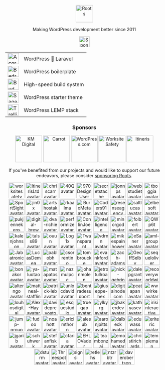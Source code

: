 <p align="center">
  <a href="https://roots.io/">
    <img alt="Roots" src="https://cdn.roots.io/app/uploads/logo-roots.svg" height="55">
  </a>
</p>
<p align="center">Making WordPress development better since 2011</p>


<p align="center"><a href="https://github.com/sponsors/roots"><img height="34" src="https://img.shields.io/badge/sponsor%20roots-525ddc?logo=github&logoColor=ffffff&message=test" alt="Sponsor Roots"></a></p>

<div align="center">
<table>
  <tr>
    <td><a href="https://roots.io/acorn/"><img src="https://cdn.roots.io/app/uploads/logo-acorn.svg" height="35" alt="Acorn"></a></td>
    <td>WordPress 🤝 Laravel</td>
  </tr>
  <tr>
    <td><a href="https://roots.io/bedrock/"><img src="https://cdn.roots.io/app/uploads/logo-bedrock.svg" height="35" alt="Bedrock"></a></td>
    <td>WordPress boilerplate</td>
  </tr>
  <tr>
    <td><a href="https://bud.js.org/"><img src="https://cdn.roots.io/app/uploads/logo-bud.svg" height="35" alt="Bud"></a></td>
    <td>High-speed build system</td>
  </tr>
  <tr>
    <td><a href="https://roots.io/sage/"><img src="https://cdn.roots.io/app/uploads/logo-sage.svg" height="35" alt="Sage"></a></td>
    <td>WordPress starter theme</td>
  </tr>
  <tr>
    <td><a href="https://roots.io/trellis/"><img src="https://cdn.roots.io/app/uploads/logo-trellis.svg" height="35" alt="Trellis"></a></td>
    <td>WordPress LEMP stack</td>
  </tr>
</table>
</div>

<div align="center">
  
### Sponsors

<a href="https://k-m.com/"><img src="https://cdn.roots.io/app/uploads/km-digital.svg" alt="KM Digital" height="85"></a> <a href="https://carrot.com/"><img src="https://cdn.roots.io/app/uploads/carrot.svg" alt="Carrot" height="85"></a> <a href="https://wordpress.com/"><img src="https://cdn.roots.io/app/uploads/wordpress.svg" alt="WordPress.com" height="85"></a> <a href="https://worksitesafety.ca/careers/"><img src="https://cdn.roots.io/app/uploads/worksite-safety.svg" alt="Worksite Safety" height="85"></a> <a href="https://www.itineris.co.uk/"><img src="https://cdn.roots.io/app/uploads/itineris.svg" alt="Itineris" height="85"></a> 

</div>

<div align="center">
  
If you've benefited from our projects and would like to support our future endeavors, please consider [sponsoring Roots](https://github.com/sponsors/roots).
  
</div>

<div align="center">

<!-- replace-sponsors-start -->
<a title="worksitesafety" href="https://github.com/worksitesafety"><img src="https://avatars.githubusercontent.com/u/15806912?v=4" width="50" alt="worksitesafety avatar"></a> <a title="ItinerisLtd" href="https://github.com/ItinerisLtd"><img src="https://avatars.githubusercontent.com/u/32365928?v=4" width="50" alt="ItinerisLtd avatar"></a> <a title="chriscarr" href="https://github.com/chriscarr"><img src="https://avatars.githubusercontent.com/u/753310?u=b96daeabd33f0a9b4b8aef75bde81f60790ee6c1&v=4" width="50" alt="chriscarr avatar"></a> <a title="40Q" href="https://github.com/40Q"><img src="https://avatars.githubusercontent.com/u/14115862?v=4" width="50" alt="40Q avatar"></a> <a title="970DesignUser" href="https://github.com/970DesignUser"><img src="https://avatars.githubusercontent.com/u/52669841?u=60410c92528752c797317c20aae575637c6ad14e&v=4" width="50" alt="970DesignUser avatar"></a> <a title="secretstache" href="https://github.com/secretstache"><img src="https://avatars.githubusercontent.com/u/8440338?v=4" width="50" alt="secretstache avatar"></a> <a title="jonnps" href="https://github.com/jonnps"><img src="https://avatars.githubusercontent.com/u/15981500?u=6be870c18f1673cd6b5f2c408ed8d08751a27fe3&v=4" width="50" alt="jonnps avatar"></a> <a title="webstudiet" href="https://github.com/webstudiet"><img src="https://avatars.githubusercontent.com/u/16015671?u=7bcec4dd17990c8948fe037c0fb6645eb071ba3b&v=4" width="50" alt="webstudiet avatar"></a> <a title="tboggia" href="https://github.com/tboggia"><img src="https://avatars.githubusercontent.com/u/17348237?u=0e4a1c6aaac44dc7c5d0f2fb0cb7630cd18711f2&v=4" width="50" alt="tboggia avatar"></a> <a title="SportSight" href="https://github.com/SportSight"><img src="https://avatars.githubusercontent.com/u/20113622?v=4" width="50" alt="SportSight avatar"></a> <a title="jin0x" href="https://github.com/jin0x"><img src="https://avatars.githubusercontent.com/u/6398642?u=a246d9dd6b91cb38315eef43ce1ece4b864064c4&v=4" width="50" alt="jin0x avatar"></a> <a title="artshostak" href="https://github.com/artshostak"><img src="https://avatars.githubusercontent.com/u/6820356?u=c6c1a0158c3438f4535fcf4266580ec97674d7f7&v=4" width="50" alt="artshostak avatar"></a> <a title="rkaalma" href="https://github.com/rkaalma"><img src="https://avatars.githubusercontent.com/u/25532263?u=fee05a8837063b0efffadd3833634c8fc9189dc6&v=4" width="50" alt="rkaalma avatar"></a> <a title="BuroMeta" href="https://github.com/BuroMeta"><img src="https://avatars.githubusercontent.com/u/55783880?v=4" width="50" alt="BuroMeta avatar"></a> <a title="Coders91" href="https://github.com/Coders91"><img src="https://avatars.githubusercontent.com/u/149273414?v=4" width="50" alt="Coders91 avatar"></a> <a title="resenseagency" href="https://github.com/resenseagency"><img src="https://avatars.githubusercontent.com/u/159588051?v=4" width="50" alt="resenseagency avatar"></a> <a title="saltlucas" href="https://github.com/saltlucas"><img src="https://avatars.githubusercontent.com/u/28120534?v=4" width="50" alt="saltlucas avatar"></a> <a title="elbesoft" href="https://github.com/elbesoft"><img src="https://avatars.githubusercontent.com/u/35343919?v=4" width="50" alt="elbesoft avatar"></a> <a title="pukjennekens" href="https://github.com/pukjennekens"><img src="https://avatars.githubusercontent.com/u/41292403?u=afd31e4d622b868c5d8ff91b6ad7311bfae15c20&v=4" width="50" alt="pukjennekens avatar"></a> <a title="digital-brew" href="https://github.com/digital-brew"><img src="https://avatars.githubusercontent.com/u/41974673?u=8140e7e4d77bc21492a954afa553623dcc368bad&v=4" width="50" alt="digital-brew avatar"></a> <a title="dva-richie" href="https://github.com/dva-richie"><img src="https://avatars.githubusercontent.com/u/44412599?v=4" width="50" alt="dva-richie avatar"></a> <a title="performize" href="https://github.com/performize"><img src="https://avatars.githubusercontent.com/u/46604664?u=988648c500d8cc9214ad255c351f45f61651f59f&v=4" width="50" alt="performize avatar"></a> <a title="ConlinJoe" href="https://github.com/ConlinJoe"><img src="https://avatars.githubusercontent.com/u/792179?u=c0ec51095088bf295ee860a337a7efed8f78e8d4&v=4" width="50" alt="ConlinJoe avatar"></a> <a title="intelligence" href="https://github.com/intelligence"><img src="https://avatars.githubusercontent.com/u/756582?u=017e49ac8aa930cf14a11bc73348cf159af503bf&v=4" width="50" alt="intelligence avatar"></a> <a title="minorgod" href="https://github.com/minorgod"><img src="https://avatars.githubusercontent.com/u/753184?v=4" width="50" alt="minorgod avatar"></a> <a title="folbert" href="https://github.com/folbert"><img src="https://avatars.githubusercontent.com/u/214164?u=f5d0986494d48e5c2bb664853d6e6e7e956e5f45&v=4" width="50" alt="folbert avatar"></a> <a title="QWp6t" href="https://github.com/QWp6t"><img src="https://avatars.githubusercontent.com/u/2104321?u=1cb455698261d5a8fa13459696990383e85b09c2&v=4" width="50" alt="QWp6t avatar"></a> <a title="kalenjohnson" href="https://github.com/kalenjohnson"><img src="https://avatars.githubusercontent.com/u/2036520?v=4" width="50" alt="kalenjohnson avatar"></a> <a title="talss89" href="https://github.com/talss89"><img src="https://avatars.githubusercontent.com/u/1142987?u=a7e2ba40b6635a88ea2b8cfad7503086ed5a162d&v=4" width="50" alt="talss89 avatar"></a> <a title="ouun" href="https://github.com/ouun"><img src="https://avatars.githubusercontent.com/u/32090713?u=ab9f2988c778a8218d7b1a9c61284b1377163d15&v=4" width="50" alt="ouun avatar"></a> <a title="Log1x" href="https://github.com/Log1x"><img src="https://avatars.githubusercontent.com/u/5745907?u=9d529ceb464d5f533512c3d7e39620cf6954b398&v=4" width="50" alt="Log1x avatar"></a> <a title="Twansparant" href="https://github.com/Twansparant"><img src="https://avatars.githubusercontent.com/u/2317592?v=4" width="50" alt="Twansparant avatar"></a> <a title="vdrnn" href="https://github.com/vdrnn"><img src="https://avatars.githubusercontent.com/u/58754?u=1ddec10a7e05a511efd10c887d1e6f00d4d66e79&v=4" width="50" alt="vdrnn avatar"></a> <a title="mikespainhower" href="https://github.com/mikespainhower"><img src="https://avatars.githubusercontent.com/u/1013494?v=4" width="50" alt="mikespainhower avatar"></a> <a title="eSaner" href="https://github.com/eSaner"><img src="https://avatars.githubusercontent.com/u/6232891?u=06bc25642e647abfa6806d91e21a7e93dda92e1f&v=4" width="50" alt="eSaner avatar"></a> <a title="aml-group" href="https://github.com/aml-group"><img src="https://avatars.githubusercontent.com/u/14891376?v=4" width="50" alt="aml-group avatar"></a> <a title="Jabatronic" href="https://github.com/Jabatronic"><img src="https://avatars.githubusercontent.com/u/17615122?v=4" width="50" alt="Jabatronic avatar"></a> <a title="LucasDemea" href="https://github.com/LucasDemea"><img src="https://avatars.githubusercontent.com/u/22429540?v=4" width="50" alt="LucasDemea avatar"></a> <a title="pablobh" href="https://github.com/pablobh"><img src="https://avatars.githubusercontent.com/u/23288307?u=5529c54b4cc5a6696f1c51ac20226fc75d54f6b3&v=4" width="50" alt="pablobh avatar"></a> <a title="csorrentino" href="https://github.com/csorrentino"><img src="https://avatars.githubusercontent.com/u/24258825?u=32648672e2019b559767a9c35c6a236e5ac1b52e&v=4" width="50" alt="csorrentino avatar"></a> <a title="tombroucke" href="https://github.com/tombroucke"><img src="https://avatars.githubusercontent.com/u/24292260?v=4" width="50" alt="tombroucke avatar"></a> <a title="evankford" href="https://github.com/evankford"><img src="https://avatars.githubusercontent.com/u/6415102?v=4" width="50" alt="evankford avatar"></a> <a title="zach-adams" href="https://github.com/zach-adams"><img src="https://avatars.githubusercontent.com/u/6644396?u=f0cbdfef66771accd8379a920fbbd91013de23ec&v=4" width="50" alt="zach-adams avatar"></a> <a title="GeoffSelby" href="https://github.com/GeoffSelby"><img src="https://avatars.githubusercontent.com/u/6684498?u=5ca82c6c7019a0c7fdcd08a9a3bdb266bcb3159d&v=4" width="50" alt="GeoffSelby avatar"></a> <a title="sequeloliver" href="https://github.com/sequeloliver"><img src="https://avatars.githubusercontent.com/u/6792747?u=90c6fff2b847ddfc3e1be3af245b0d6130b1ecfe&v=4" width="50" alt="sequeloliver avatar"></a> <a title="bonakor" href="https://github.com/bonakor"><img src="https://avatars.githubusercontent.com/u/6813789?u=a808beeb9f338c47da9c1b955f1578673bfef660&v=4" width="50" alt="bonakor avatar"></a> <a title="ya-luotao" href="https://github.com/ya-luotao"><img src="https://avatars.githubusercontent.com/u/7478427?u=2248ac1fc8f34907adc62be084ec0269e6c32b76&v=4" width="50" alt="ya-luotao avatar"></a> <a title="matapatos" href="https://github.com/matapatos"><img src="https://avatars.githubusercontent.com/u/7942653?u=7f25a56582cd09480da1ba9b6f2a96ea8d4e5cb8&v=4" width="50" alt="matapatos avatar"></a> <a title="nazmulpcc" href="https://github.com/nazmulpcc"><img src="https://avatars.githubusercontent.com/u/8166346?u=761017b95d26dc8086bed7813ce2546af9223eae&v=4" width="50" alt="nazmulpcc avatar"></a> <a title="johanmolen" href="https://github.com/johanmolen"><img src="https://avatars.githubusercontent.com/u/8382746?u=518ff6f7b82a4f82e0b7b5986a807bf3eb2d6efa&v=4" width="50" alt="johanmolen avatar"></a> <a title="jetrotullroa" href="https://github.com/jetrotullroa"><img src="https://avatars.githubusercontent.com/u/11061931?u=fb3abc45cddd5a127ce22477a243aba7723f957d&v=4" width="50" alt="jetrotullroa avatar"></a> <a title="nick-gehring" href="https://github.com/nick-gehring"><img src="https://avatars.githubusercontent.com/u/11181313?u=3a4f88824427d608eef683507e869713307f0891&v=4" width="50" alt="nick-gehring avatar"></a> <a title="dalepgrant" href="https://github.com/dalepgrant"><img src="https://avatars.githubusercontent.com/u/12812394?u=174bc8a292e88c3125ee75162fff44d19f64aa79&v=4" width="50" alt="dalepgrant avatar"></a> <a title="recoveryworldwide" href="https://github.com/recoveryworldwide"><img src="https://avatars.githubusercontent.com/u/47904200?v=4" width="50" alt="recoveryworldwide avatar"></a> <a title="alterngo" href="https://github.com/alterngo"><img src="https://avatars.githubusercontent.com/u/62350542?v=4" width="50" alt="alterngo avatar"></a> <a title="mattneal-stafflink" href="https://github.com/mattneal-stafflink"><img src="https://avatars.githubusercontent.com/u/68095856?u=37479c87fcdaef82a82c03a13d8df38c4bb3202b&v=4" width="50" alt="mattneal-stafflink avatar"></a> <a title="patrick-leb" href="https://github.com/patrick-leb"><img src="https://avatars.githubusercontent.com/u/68301566?v=4" width="50" alt="patrick-leb avatar"></a> <a title="unlocdavid" href="https://github.com/unlocdavid"><img src="https://avatars.githubusercontent.com/u/75703724?u=1accfe6f96317dceab02d2b8081d7bfba0f2fb04&v=4" width="50" alt="unlocdavid avatar"></a> <a title="bentradesupport" href="https://github.com/bentradesupport"><img src="https://avatars.githubusercontent.com/u/79239609?u=c1b8283876941915c57bb6b848e61a5eb99089c0&v=4" width="50" alt="bentradesupport avatar"></a> <a title="giuseppe-hex" href="https://github.com/giuseppe-hex"><img src="https://avatars.githubusercontent.com/u/84968815?u=ae73c2823ebd8b26d6b51f18235fe7e3e3e414b4&v=4" width="50" alt="giuseppe-hex avatar"></a> <a title="digitalnodecom" href="https://github.com/digitalnodecom"><img src="https://avatars.githubusercontent.com/u/88101276?v=4" width="50" alt="digitalnodecom avatar"></a> <a title="pcatapan" href="https://github.com/pcatapan"><img src="https://avatars.githubusercontent.com/u/91490355?u=3b242d41bb379712a610d12af54302ab41557441&v=4" width="50" alt="pcatapan avatar"></a> <a title="wwwirke" href="https://github.com/wwwirke"><img src="https://avatars.githubusercontent.com/u/106389739?v=4" width="50" alt="wwwirke avatar"></a> <a title="louhosdigital" href="https://github.com/louhosdigital"><img src="https://avatars.githubusercontent.com/u/122445274?v=4" width="50" alt="louhosdigital avatar"></a> <a title="Alex-Hay" href="https://github.com/Alex-Hay"><img src="https://avatars.githubusercontent.com/u/27311071?u=4940c5cf99aa5016164cb590d51dca2d5f57b947&v=4" width="50" alt="Alex-Hay avatar"></a> <a title="davideprevosto" href="https://github.com/davideprevosto"><img src="https://avatars.githubusercontent.com/u/28837345?v=4" width="50" alt="davideprevosto avatar"></a> <a title="esquestudio" href="https://github.com/esquestudio"><img src="https://avatars.githubusercontent.com/u/29219386?u=f2b02cc0513543edb40eab7f27bc650e35a4ac8f&v=4" width="50" alt="esquestudio avatar"></a> <a title="trueqap" href="https://github.com/trueqap"><img src="https://avatars.githubusercontent.com/u/32407751?u=2c253c24a8bb04b4d653dde0312300532e96bda9&v=4" width="50" alt="trueqap avatar"></a> <a title="ylkyrg" href="https://github.com/ylkyrg"><img src="https://avatars.githubusercontent.com/u/37457972?v=4" width="50" alt="ylkyrg avatar"></a> <a title="jbakerdev" href="https://github.com/jbakerdev"><img src="https://avatars.githubusercontent.com/u/40899742?v=4" width="50" alt="jbakerdev avatar"></a> <a title="kathyasev" href="https://github.com/kathyasev"><img src="https://avatars.githubusercontent.com/u/42622039?v=4" width="50" alt="kathyasev avatar"></a> <a title="irisinteractive" href="https://github.com/irisinteractive"><img src="https://avatars.githubusercontent.com/u/44177442?v=4" width="50" alt="irisinteractive avatar"></a> <a title="jump-group" href="https://github.com/jump-group"><img src="https://avatars.githubusercontent.com/u/47659662?v=4" width="50" alt="jump-group avatar"></a> <a title="fudoo" href="https://github.com/fudoo"><img src="https://avatars.githubusercontent.com/u/1293595?v=4" width="50" alt="fudoo avatar"></a> <a title="noahott" href="https://github.com/noahott"><img src="https://avatars.githubusercontent.com/u/1277799?u=a576ace762b18b877d0ed467d53f5e7003c0605e&v=4" width="50" alt="noahott avatar"></a> <a title="ericimthorn" href="https://github.com/ericimthorn"><img src="https://avatars.githubusercontent.com/u/1276200?v=4" width="50" alt="ericimthorn avatar"></a> <a title="alesub" href="https://github.com/alesub"><img src="https://avatars.githubusercontent.com/u/1220806?v=4" width="50" alt="alesub avatar"></a> <a title="aaronjpitts" href="https://github.com/aaronjpitts"><img src="https://avatars.githubusercontent.com/u/1204631?u=d948e5c58869e7719feadbb2cd87a5d711076c81&v=4" width="50" alt="aaronjpitts avatar"></a> <a title="dalbeck" href="https://github.com/dalbeck"><img src="https://avatars.githubusercontent.com/u/1183770?v=4" width="50" alt="dalbeck avatar"></a> <a title="eduwass" href="https://github.com/eduwass"><img src="https://avatars.githubusercontent.com/u/1070495?u=d1659f587ea62d59a59c51cece4ec09a68bc5f64&v=4" width="50" alt="eduwass avatar"></a> <a title="eriteric" href="https://github.com/eriteric"><img src="https://avatars.githubusercontent.com/u/967902?v=4" width="50" alt="eriteric avatar"></a> <a title="jgarib" href="https://github.com/jgarib"><img src="https://avatars.githubusercontent.com/u/926509?v=4" width="50" alt="jgarib avatar"></a> <a title="schuhwerk" href="https://github.com/schuhwerk"><img src="https://avatars.githubusercontent.com/u/865652?u=c29d7619773d9f40fe77e9a02b0a0f73a6cb1026&v=4" width="50" alt="schuhwerk avatar"></a> <a title="stefanfisk" href="https://github.com/stefanfisk"><img src="https://avatars.githubusercontent.com/u/827773?v=4" width="50" alt="stefanfisk avatar"></a> <a title="cfaria" href="https://github.com/cfaria"><img src="https://avatars.githubusercontent.com/u/756658?u=c82fb37360cdfc7ffcff07b48b139f4123252b1c&v=4" width="50" alt="cfaria avatar"></a> <a title="EHLOVader" href="https://github.com/EHLOVader"><img src="https://avatars.githubusercontent.com/u/701725?v=4" width="50" alt="EHLOVader avatar"></a> <a title="teambonzai" href="https://github.com/teambonzai"><img src="https://avatars.githubusercontent.com/u/580109?u=d243c607e978c3ca619710ac0d4b8e2b30f30d62&v=4" width="50" alt="teambonzai avatar"></a> <a title="emohamed" href="https://github.com/emohamed"><img src="https://avatars.githubusercontent.com/u/536840?v=4" width="50" alt="emohamed avatar"></a> <a title="christirichards" href="https://github.com/christirichards"><img src="https://avatars.githubusercontent.com/u/486206?u=139345bb24ca581b315a6bbe6975b63e818be28f&v=4" width="50" alt="christirichards avatar"></a> <a title="templeman" href="https://github.com/templeman"><img src="https://avatars.githubusercontent.com/u/427403?u=4a39a3e927c3963e395b1a0f024addc685cc23bf&v=4" width="50" alt="templeman avatar"></a> <a title="dsturm" href="https://github.com/dsturm"><img src="https://avatars.githubusercontent.com/u/384815?v=4" width="50" alt="dsturm avatar"></a> <a title="Threespot" href="https://github.com/Threespot"><img src="https://avatars.githubusercontent.com/u/370822?v=4" width="50" alt="Threespot avatar"></a> <a title="signsi" href="https://github.com/signsi"><img src="https://avatars.githubusercontent.com/u/240937?v=4" width="50" alt="signsi avatar"></a> <a title="retlehs" href="https://github.com/retlehs"><img src="https://avatars.githubusercontent.com/u/115911?v=4" width="50" alt="retlehs avatar"></a> <a title="ntzrbtr" href="https://github.com/ntzrbtr"><img src="https://avatars.githubusercontent.com/u/49314?v=4" width="50" alt="ntzrbtr avatar"></a> <a title="daverobertson" href="https://github.com/daverobertson"><img src="https://avatars.githubusercontent.com/u/28947?v=4" width="50" alt="daverobertson avatar"></a>
<!-- replace-sponsors-end -->

</div>
